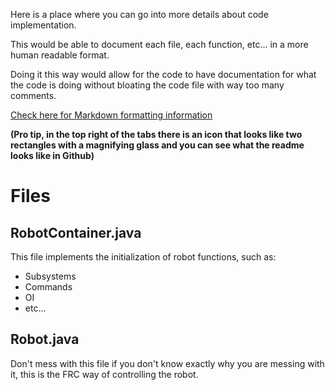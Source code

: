 Here is a place where you can go into more details about code implementation.

This would be able to document each file, each function, etc... in a more human readable format.

Doing it this way would allow for the code to have documentation for what the code is doing without bloating the code file with way too many comments.

[Check here for Markdown formatting information](https://www.markdownguide.org/basic-syntax/)

**(Pro tip, in the top right of the tabs there is an icon that looks like two rectangles with a magnifying glass and you can see what the readme looks like in Github)**

# Files

## RobotContainer.java

This file implements the initialization of robot functions, such as:
* Subsystems
* Commands
* OI
* etc...

## Robot.java

Don't mess with this file if you don't know exactly why you are messing with it, this is the FRC way of controlling the robot.
